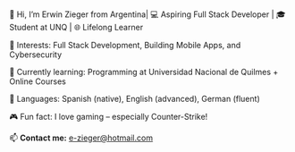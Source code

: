 👋 Hi, I’m Erwin Zieger from Argentina|
💻 Aspiring Full Stack Developer | 🎓 Student at UNQ | 🌐 Lifelong Learner

👀 Interests: Full Stack Development, Building Mobile Apps, and Cybersecurity

🌱 Currently learning: Programming at Universidad Nacional de Quilmes + Online Courses

💬 Languages: Spanish (native), English (advanced), German (fluent)

🎮 Fun fact: I love gaming – especially Counter-Strike!

📫 **Contact me:**
e-zieger@hotmail.com
